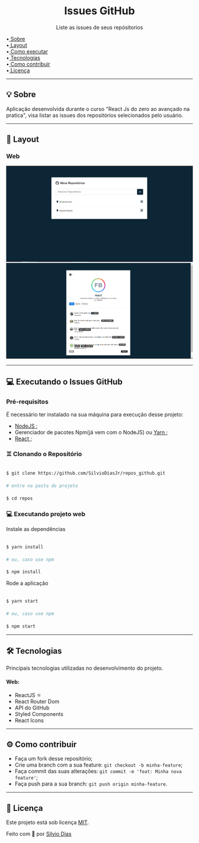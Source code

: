 <h1 align="center">Issues GitHub</h1>

<p align="center">Liste as issues de seus repósitorios</p>

<p >
 •<a href="#-sobre"> Sobre</a> </br>
 •<a href="#-layout"> Layout</a> </br>
 •<a href="#-executando-o-happy"> Como executar</a> </br> 
 •<a href="#-tecnologias"> Tecnologias</a> </br>
 •<a href="#-como-contribuir"> Como contribuir</a> </br>
 •<a href="#-licença"> Licença</a> 
</p>

---

## 💡 Sobre

Aplicação desenvolvida durante o curso "React Js do zero ao avançado na pratica", visa listar as issues dos repositórios selecionados pelo usuário.

---

## 🎨 Layout


### Web

<p align="center">
  <img alt="Página home" title="Página home" src="./src/assets/home.png" width="800px">
  <br/>
  <img alt="Sinopse" title="Sinopse" src="./src/assets/details.png" width="800px">
</p>

---

## 💻 Executando o Issues GitHub

### Pré-requisitos

É necessário ter instalado na sua máquina para execução desse projeto:
- <a href="https://nodejs.org/en/"> NodeJS </a>;
- Gerenciador de pacotes Npm(já vem com o NodeJS) ou <a href="https://yarnpkg.com/getting-started/install"> Yarn </a>;
- <a href="https://pt-br.reactjs.org/"> React </a>;


### ♊ Clonando o Repositório

```bash

$ git clone https://github.com/SilvioDiasJr/repos_github.git

# entre na pasta do projeto

$ cd repos

```
### 💻 Executando projeto web

Instale as dependências

```bash

$ yarn install

# ou, caso use npm

$ npm install

```

Rode a aplicação

```bash

$ yarn start

# ou, caso use npm

$ npm start

```
---

## 🛠️ Tecnologias

Principais tecnologias utilizadas no desenvolvimento do projeto.

#### Web:
- ReactJS ⚛️
- React Router Dom
- API do GitHub
- Styled Components
- React Icons
---

## ⚙️ Como contribuir

- Faça um fork desse repositório;
- Crie uma branch com a sua feature: `git checkout -b minha-feature`;
- Faça commit das suas alterações: `git commit -m 'feat: Minha nova feature'`;
- Faça push para a sua branch: `git push origin minha-feature`.

---

## 📝 Licença

Este projeto está sob licença [MIT](./LICENSE).

<p>Feito com 💙 por <a href="https://www.linkedin.com/in/silviodiasjr/">Silvio Dias</a></p>
